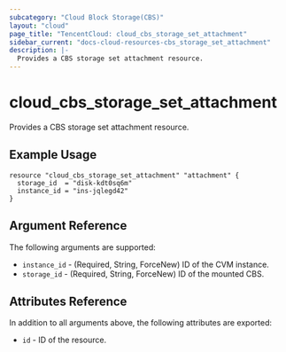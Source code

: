 ```yaml
---
subcategory: "Cloud Block Storage(CBS)"
layout: "cloud"
page_title: "TencentCloud: cloud_cbs_storage_set_attachment"
sidebar_current: "docs-cloud-resources-cbs_storage_set_attachment"
description: |-
  Provides a CBS storage set attachment resource.
---
```


# cloud_cbs_storage_set_attachment

Provides a CBS storage set attachment resource.

## Example Usage

```hcl
resource "cloud_cbs_storage_set_attachment" "attachment" {
  storage_id  = "disk-kdt0sq6m"
  instance_id = "ins-jqlegd42"
}
```

## Argument Reference

The following arguments are supported:

* `instance_id` - (Required, String, ForceNew) ID of the CVM instance.
* `storage_id` - (Required, String, ForceNew) ID of the mounted CBS.

## Attributes Reference

In addition to all arguments above, the following attributes are exported:

* `id` - ID of the resource.



